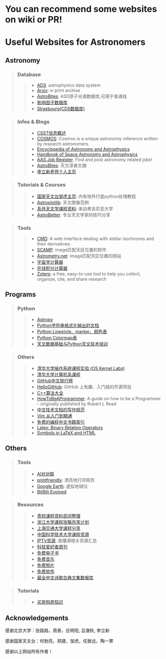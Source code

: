 # You can recommend some websites on wiki or PR!

# Useful Websites for Astronomers
## Astronomy
>### Database
>>* [ADS](https://ui.adsabs.harvard.edu/): astrophysics data system
>>* [Arxiv](http://cn.arxiv.org/): e-print archive
>>* [AstroBites](https://physics.nist.gov/PhysRefData/ASD/lines_form.html): ASD原子光谱数据库,可用于查谱线
>>* [影响因子数据库](https://academic-accelerator.com/Impact-Factor-IF/zh-CN/The-Astrophysical-Journal-Supplement-Series)
>>* [Strasbourg(CDS数据库)](http://cdsportal.u-strasbg.fr/)

>### Infos & Blogs
>>* [CSST信息概述](https://github.com/CSSTsci/GalaxyAGN_science_discussion/wiki/CSST-Summary)
>>* [COSMOS](https://astronomy.swin.edu.au/cosmos/): Cosmos is a unique astronomy reference written by research astronomers.
>>* [Encyclopedia of Astronomy and Astrophysics](http://eaa.crcpress.com/default.asp)
>>* [Handbook of Space Astronomy and Astrophysics](http://ads.harvard.edu/books/hsaa/toc.html)
>>* [AAS Job Register](https://jobregister.aas.org): Find and post astronomy related jobs!
>>* [AstroBites](https://astrobites.org/): 天文读者文摘
>>* [李立新老师个人主页](http://kavli.pku.edu.cn/~lxl/professional/html/links.html)



>### Tutorials & Courses
>>* [国家天文台邹虎主页](http://batc.bao.ac.cn/~zouhu/doku.php?id=projects:start): 内有地外行星python处理教程
>>* [Astroplotlib](http://astroplotlib.stsci.edu/): 天文图像范例
>>* [系外天文学课程资料](http://people.virginia.edu/~dmw8f/astr5630/Topic07/Lecture_7.html): 来自弗吉尼亚大学  
>>* [AstroBetter](https://www.astrobetter.com/): 专业天文学家的技巧分享

>### Tools 
>>* [CMD](http://stev.oapd.inaf.it/cgi-bin/cmd): A web interface dealing with stellar isochrones and their derivatives.
>>* [SCAMP](https://www.astromatic.net/software/scamp): image匹配天区位置的软件  
>>* [Astrometry.net](http://astrometry.net/): image匹配天区位置的网站  
>>* [宇宙学计算器](https://ned.ipac.caltech.edu/help/cosmology_calc.html)
>>* [在线积分计算器](https://www.wolframalpha.com/calculators/integral-calculator)
>>* [Zotero](https://www.zotero.org/): a free, easy-to-use tool to help you collect, organize, cite, and share research




## Programs
>### Python
>>* [Astropy](https://www.astropy.org/)
>>* [Python字符串格式化输出的文档](https://pyformat.info/)
>>* [Python Linestyle、marker、颜色表](https://www.cnblogs.com/darkknightzh/p/6117528.html)
>>* [Python Colormap表](https://blog.csdn.net/lly1122334/article/details/88535217)
>>* [天文数据基础与Python天文技术培训](https://hebl.china-vo.org/course/PIA2020/)

>### Others
>>* [清华大学操作系统课程实验 (OS Kernel Labs)](https://github.com/kiukotsu/ucore) 
>>* [清华大学计算机系课程](https://github.com/PKUanonym/REKCARC-TSC-UHT) 
>>* [GitHub中文排行榜](https://github.com/kon9chunkit/GitHub-Chinese-Top-Charts)   
>>* [HelloGitHub](https://github.com/521xueweihan/HelloGitHub): GitHub 上有趣、入门级的开源项目 
>>* [C++算法大全](https://github.com/TheAlgorithms/C-Plus-Plus)  
>>* [HowToBeAProgrammer](https://github.com/braydie/HowToBeAProgrammer): A guide on how to be a Programmer - originally published by Robert L Read
>>* [中文技术文档的写作规范](https://github.com/ruanyf/document-style-guide)
>>* [Vim 从入门到精通](https://github.com/wsdjeg/vim-galore-zh_cn)
>>* [免费的编程中文书籍索引](https://github.com/justjavac/free-programming-books-zh_CN)
>>* [Latex: Binary Relation Operators](http://www.access2science.com/latex/Binary.html)
>>* [Symbols in LaTeX and HTML](http://www.stevesque.com/symbols/)






## Others
>### Tools
>>* [AI对对联](https://ai.binwang.me/couplet/)
>>* [printfriendly](https://www.printfriendly.com/): 漂亮地打印网页  
>>* [Google Earth](https://www.google.com/earth/): 虚拟地球仪  
>>* [BiliBili Evolved](https://github.com/the1812/Bilibili-Evolved/blob/master/features.md)

>### Resources
>>* [贵校课程资料民间整理](https://github.com/lib-pku/libpku) 
>>* [浙江大学课程攻略共享计划](https://github.com/QSCTech/zju-icicles) 
>>* [上海交通大学课程分享](https://github.com/c-hj/SJTU-Courses) 
>>* [中国科学技术大学课程资源](https://github.com/USTC-Resource/USTC-Course) 
>>* [IPTV资源](https://github.com/imDazui/Tvlist-awesome-m3u-m3u8): 直播源相关资源汇总
>>* [科技爱好者周刊](https://github.com/ruanyf/weekly)
>>* [免费电子书](https://github.com/ruanyf/free-books)
>>* [免费音乐](https://github.com/ruanyf/weekly/blob/master/docs/free-music.md)
>>* [免费照片](https://github.com/ruanyf/weekly/blob/master/docs/free-photos.md)
>>* [免费软件](https://github.com/ruanyf/weekly/blob/master/docs/free-software.md)
>>* [最全中文诗歌古典文集数据库](https://github.com/chinese-poetry/chinese-poetry) 


>### Tutorials 
>>* [买房购房知识](https://github.com/houshanren/hangzhou_house_knowledge)


## Acknowledgements
感谢北京大学：张路路，周泰，庄明阳, 吕澈秋, 李立新   

感谢国家天文台：何勃亮，郑捷，邹虎，任致远，陶一寒

感谢以上网站所有作者！
